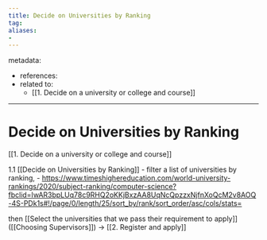 ```yaml
---
title: Decide on Universities by Ranking
tag:
aliases:
- 
---
```


metadata:
- references:
- related to:
	- [[1. Decide on a university or college and course]]
---

# Decide on Universities by Ranking

[[1. Decide on a university or college and course]]

1.1 [[Decide on Universities by Ranking]]
	- filter a list of universities by ranking,
	- https://www.timeshighereducation.com/world-university-rankings/2020/subject-ranking/computer-science?fbclid=IwAR3bpLUq78c9RHQ2oKKjBxzAA8UqNcQpzzxNjfnXoQcM2v8AOQ-4S-PDk1s#!/page/0/length/25/sort_by/rank/sort_order/asc/cols/stats=
	
then [[Select the universities that we pass their requirement to apply]] ([[Choosing Supervisors]]) -> [[2. Register and apply]]

